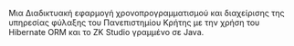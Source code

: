 Μια Διαδικτυακή εφαρμογή χρονοπρογραμματισμού και διαχείρισης της υπηρεσίας φύλαξης του Πανεπιστημίου Κρήτης με την χρήση του Hibernate ORM και το ZK Studio γραμμένο σε Java.
